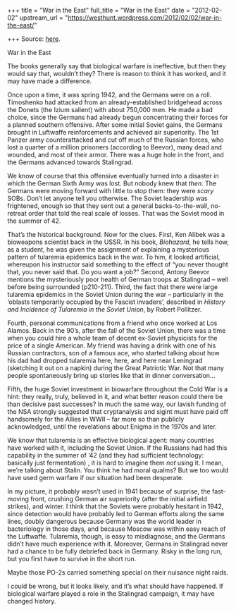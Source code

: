 +++
title = "War in the East"
full_title = "War in the East"
date = "2012-02-02"
upstream_url = "https://westhunt.wordpress.com/2012/02/02/war-in-the-east/"

+++
Source: [here](https://westhunt.wordpress.com/2012/02/02/war-in-the-east/).

War in the East

The books generally say that biological warfare is ineffective, but then
they would say that, wouldn’t they? There is reason to think it has
worked, and it may have made a difference.

Once upon a time, it was spring 1942, and the Germans were on a roll.
Timoshenko had attacked from an already-established bridgehead across
the Donets (the Izium salient) with about 750,000 men. He made a bad
choice, since the Germans had already begun concentrating their forces
for a planned southern offensive. After some initial Soviet gains, the
Germans brought in Luftwaffe reinforcements and achieved air
superiority. The 1st Panzer army counterattacked and cut off much of the
Russian forces, who lost a quarter of a million prisoners (according to
Beevor), many dead and wounded, and most of their armor. There was a
huge hole in the front, and the Germans advanced towards Stalingrad.

We know of course that this offensive eventually turned into a disaster
in which the German Sixth Army was lost. But nobody knew that *then*.
The Germans were moving forward with little to stop them: they were
*scary* SOBs. Don’t let anyone tell you otherwise. The Soviet
leadership was frightened, enough so that they sent out a general
backs-to-the-wall, no-retreat order that told the real scale of
losses. That was the Soviet mood in the summer of 42.

That’s the historical background. Now for the clues. First, Ken Alibek
was a bioweapons scientist back in the USSR. In his book, *Biohazard*,
he tells how, as a student, he was given the assignment of explaining
a mysterious pattern of tularemia epidemics back in the war. To him, it
looked artificial, whereupon his instructor said something to the effect
of “you never thought that, you never said that. Do you want a job?”
Second, Antony Beevor mentions the mysteriously poor health of German
troops at Stalingrad – well before being surrounded (p210-211). Third,
the fact that there were large tularemia epidemics in the Soviet Union
during the war – particularly in the ‘oblasts temporarily occupied by
the Fascist invaders’, described in *History and Incidence of Tularemia
in the Soviet Union*, by Robert Pollitzer.

Fourth, personal communications from a friend who once worked at Los
Alamos. Back in the 90’s, after the fall of the Soviet Union, there was
a time when you could hire a whole team of decent ex-Soviet physicists
for the price of a single American. My friend was having a drink with
one of his Russian contractors, son of a famous ace, who started talking
about how his dad had dropped tularemia here, here, and here near
Leningrad (sketching it out on a napkin) during the Great Patriotic War.
Not that many people spontaneously bring up stories like that in dinner
conversation…

Fifth, the huge Soviet investment in biowarfare throughout the Cold War
is a hint: they really, truly, believed in it, and what better reason
could there be than decisive past successes? In much the same way, our
lavish funding of the NSA strongly suggested that cryptanalysis and
sigint must have paid off handsomely for the Allies in WWII – far more
so than publicly acknowledged, until the revelations about Enigma in the
1970s and later.

We know that tularemia is an effective biological agent: many countries
have worked with it, including the Soviet Union. If the Russians had
had this capability in the summer of ’42 (and they had sufficient
technology: basically just fermentation) , it is hard to imagine them
*not* using it. I mean, we’re talking about Stalin. You think he had
moral qualms? But we too would have used germ warfare if our situation
had been desperate.

In my picture, it probably wasn’t used in 1941 because of surprise, the
fast-moving front, crushing German air superiority (after the initial
airfield strikes), and winter. I think that the Soviets were probably
hesitant in 1942, since detection would have probably led to German
efforts along the same lines, doubly dangerous because Germany was the
world leader in bacteriology in those days, and because Moscow was
within easy reach of the Luftwaffe. Tularemia, though, is easy to
misdiagnose, and the Germans didn’t have much experience with it.
Moreover, Germans in Stalingrad never had a chance to be fully debriefed
back in Germany. Risky in the long run, but you first have to survive
in the short run.

Maybe those PO-2s carried something special on their nuisance night
raids.

I could be wrong, but it looks likely, and it’s what should have
happened. If biological warfare played a role in the Stalingrad
campaign, it may have changed history.


